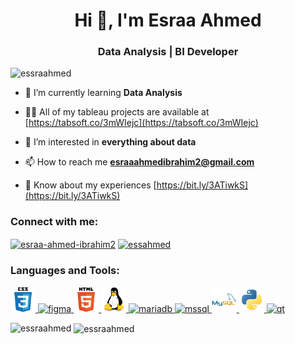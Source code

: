 <h1 align="center">Hi 👋, I'm Esraa Ahmed</h1>
<h3 align="center">Data Analysis | BI Developer</h3>

<p align="left"> <img src="https://komarev.com/ghpvc/?username=essraahmed&label=Profile%20views&color=0e75b6&style=flat" alt="essraahmed" /> </p>

- 🌱 I’m currently learning **Data Analysis**

- 👨‍💻 All of my tableau projects are available at [https://tabsoft.co/3mWIejc](https://tabsoft.co/3mWIejc)

- 👀 I’m interested in **everything about data**

- 📫 How to reach me **esraaahmedibrahim2@gmail.com**

- 📄 Know about my experiences [https://bit.ly/3ATiwkS](https://bit.ly/3ATiwkS)

<h3 align="left">Connect with me:</h3>
<p align="left">
<a href="https://linkedin.com/in/esraa-ahmed-ibrahim2" target="blank"><img align="center" src="https://raw.githubusercontent.com/rahuldkjain/github-profile-readme-generator/master/src/images/icons/Social/linked-in-alt.svg" alt="esraa-ahmed-ibrahim2" height="30" width="40" /></a>
<a href="https://kaggle.com/essahmed" target="blank"><img align="center" src="https://raw.githubusercontent.com/rahuldkjain/github-profile-readme-generator/master/src/images/icons/Social/kaggle.svg" alt="essahmed" height="30" width="40" /></a>
</p>

<h3 align="left">Languages and Tools:</h3>
<p align="left"> <a href="https://www.w3schools.com/css/" target="_blank"> <img src="https://raw.githubusercontent.com/devicons/devicon/master/icons/css3/css3-original-wordmark.svg" alt="css3" width="40" height="40"/> </a> <a href="https://www.figma.com/" target="_blank"> <img src="https://www.vectorlogo.zone/logos/figma/figma-icon.svg" alt="figma" width="40" height="40"/> </a> <a href="https://www.w3.org/html/" target="_blank"> <img src="https://raw.githubusercontent.com/devicons/devicon/master/icons/html5/html5-original-wordmark.svg" alt="html5" width="40" height="40"/> </a> <a href="https://www.linux.org/" target="_blank"> <img src="https://raw.githubusercontent.com/devicons/devicon/master/icons/linux/linux-original.svg" alt="linux" width="40" height="40"/> </a> <a href="https://mariadb.org/" target="_blank"> <img src="https://www.vectorlogo.zone/logos/mariadb/mariadb-icon.svg" alt="mariadb" width="40" height="40"/> </a> <a href="https://www.microsoft.com/en-us/sql-server" target="_blank"> <img src="https://www.svgrepo.com/show/303229/microsoft-sql-server-logo.svg" alt="mssql" width="40" height="40"/> </a> <a href="https://www.mysql.com/" target="_blank"> <img src="https://raw.githubusercontent.com/devicons/devicon/master/icons/mysql/mysql-original-wordmark.svg" alt="mysql" width="40" height="40"/> </a> <a href="https://www.python.org" target="_blank"> <img src="https://raw.githubusercontent.com/devicons/devicon/master/icons/python/python-original.svg" alt="python" width="40" height="40"/> </a> <a href="https://www.qt.io/" target="_blank"> <img src="https://upload.wikimedia.org/wikipedia/commons/0/0b/Qt_logo_2016.svg" alt="qt" width="40" height="40"/> </a> </p>

<p><img align="left" src="https://github-readme-stats.vercel.app/api/top-langs?username=essraahmed&show_icons=true&locale=en&layout=compact" alt="essraahmed" /></p>

<p>&nbsp;<img align="center" src="https://github-readme-stats.vercel.app/api?username=essraahmed&show_icons=true&locale=en" alt="essraahmed" /></p>


